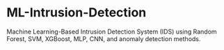 # ML-Intrusion-Detection
Machine Learning-Based Intrusion Detection System (IDS) using Random Forest, SVM, XGBoost, MLP, CNN, and anomaly detection methods.
